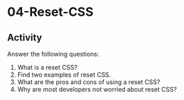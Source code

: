 # 04-Reset-CSS

## Activity

Answer the following questions: 

1. What is a reset CSS? 
2. Find two examples of reset CSS.
3. What are the pros and cons of using a reset CSS?
4. Why are most developers not worried about reset CSS?